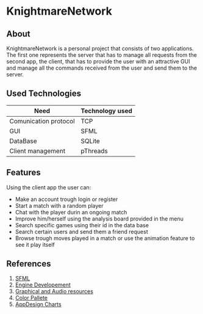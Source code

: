 
# KnightmareNetwork 
## About 
KnightmareNetwork is a personal project that consists of two applications. The first one represents the server that has to manage all requests from the second app, the client, that has to provide the user with an attractive GUI and manage all the commands received from the user and send them to the server.

## Used Technologies

 
| Need                  | Technology used   |
|-----------------------|-------------------|
| Comunication protocol |           TCP     |
| GUI                   |           SFML    |
| DataBase              |           SQLite  |
| Client management     |           pThreads|

## Features
Using the client app the user can:

 - Make an account trough login or register
 - Start a match with a random player
 - Chat with the player durin an ongoing match
 - Improve him/herself using the analysis board provided in the menu
 - Search specific games using their id in the data base
 - Search certain users and send them a friend request
 - Browse trough moves played in a match or use the animation feature to see it play itself

## References

 1. [SFML](https://www.sfml-dev.org/documentation/2.6.1/)
 2. [Engine Developement](https://www.chessprogramming.org/Main_Page)
 3. [Graphical and Audio resources](https://github.com/lichess-org/lila)
 4. [Color Pallete](https://coolors.co/eb5e28-252422-a29b90-403d39)
 5. [AppDesign Charts](https://lucid.app/)


